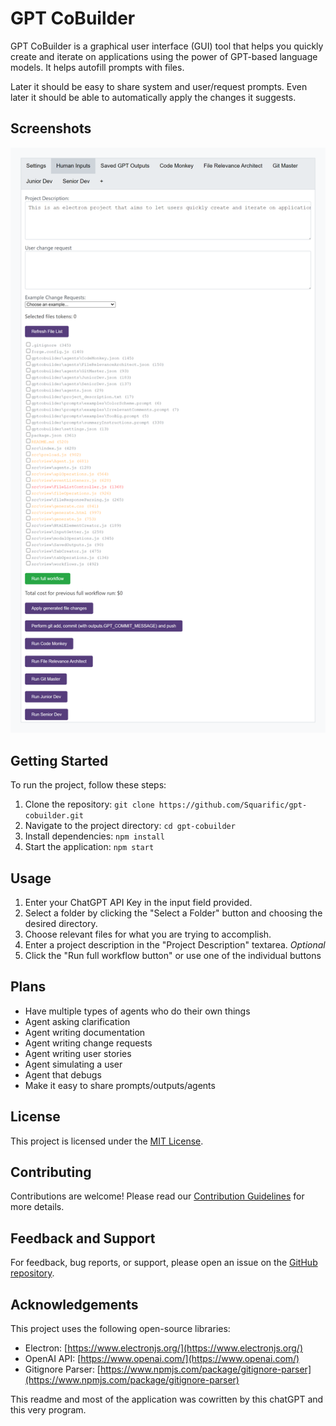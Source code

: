 # GPT CoBuilder

GPT CoBuilder is a graphical user interface (GUI) tool that helps you quickly create and iterate on applications using the power of GPT-based language models. It helps autofill prompts with files.

Later it should be easy to share system and user/request prompts.
Even later it should be able to automatically apply the changes it suggests.

## Screenshots
![Screen 1](readmeimages/screen1.png?raw=true)

## Getting Started

To run the project, follow these steps:

1. Clone the repository: `git clone https://github.com/Squarific/gpt-cobuilder.git`
2. Navigate to the project directory: `cd gpt-cobuilder`
3. Install dependencies: `npm install`
4. Start the application: `npm start`

## Usage

1. Enter your ChatGPT API Key in the input field provided.
2. Select a folder by clicking the "Select a Folder" button and choosing the desired directory.
3. Choose relevant files for what you are trying to accomplish.
4. Enter a project description in the "Project Description" textarea. *Optional*
5. Click the "Run full workflow button" or use one of the individual buttons

## Plans
- Have multiple types of agents who do their own things
- Agent asking clarification
- Agent writing documentation
- Agent writing change requests
- Agent writing user stories
- Agent simulating a user
- Agent that debugs
- Make it easy to share prompts/outputs/agents

## License

This project is licensed under the [MIT License](LICENSE).

## Contributing

Contributions are welcome! Please read our [Contribution Guidelines](CONTRIBUTING.md) for more details.

## Feedback and Support

For feedback, bug reports, or support, please open an issue on the [GitHub repository](https://github.com/Squarific/gpt-cobuilder/issues).

## Acknowledgements

This project uses the following open-source libraries:

- Electron: [https://www.electronjs.org/](https://www.electronjs.org/)
- OpenAI API: [https://www.openai.com/](https://www.openai.com/)
- Gitignore Parser: [https://www.npmjs.com/package/gitignore-parser](https://www.npmjs.com/package/gitignore-parser)

This readme and most of the application was cowritten by this chatGPT and this very program.